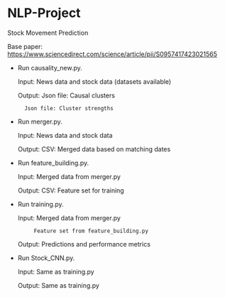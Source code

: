 # NLP-Project
Stock Movement Prediction

Base paper: https://www.sciencedirect.com/science/article/pii/S0957417423021565

- Run causality_new.py.
  
	Input: News data and stock data (datasets available)

	Output: Json file: Causal clusters

		Json file: Cluster strengths

- Run merger.py.
  
	Input: News data and stock data

	Output: CSV: Merged data based on matching dates

- Run feature_building.py.
  
	Input: Merged data from merger.py

	Output: CSV: Feature set for training

- Run training.py.
  
	Input: Merged data from merger.py

	       Feature set from feature_building.py
  
	Output: Predictions and performance metrics

- Run Stock_CNN.py.
  
	Input: Same as training.py

	Output: Same as training.py
